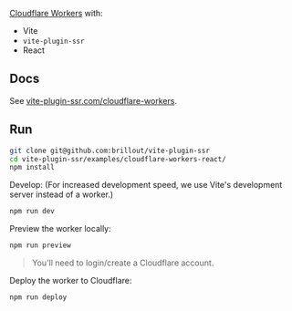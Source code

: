 [Cloudflare Workers](https://workers.cloudflare.com/) with:
 - Vite
 - `vite-plugin-ssr`
 - React


## Docs

See [vite-plugin-ssr.com/cloudflare-workers](https://vite-plugin-ssr.com/cloudflare-workers).


## Run

```bash
git clone git@github.com:brillout/vite-plugin-ssr
cd vite-plugin-ssr/examples/cloudflare-workers-react/
npm install
```

Develop: (For increased development speed, we use Vite's development server instead of a worker.)
```bash
npm run dev
```

Preview the worker locally:
```bash
npm run preview
```

> You'll need to login/create a Cloudflare account.

Deploy the worker to Cloudflare:
```bash
npm run deploy
```
